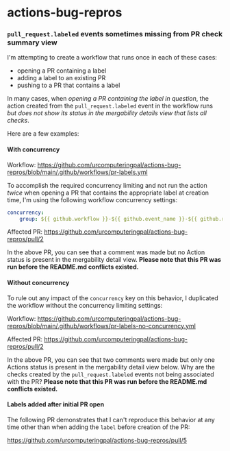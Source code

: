# actions-bug-repros

### `pull_request.labeled` events sometimes missing from PR check summary view

I'm attempting to create a workflow that runs once in each of these cases:

- opening a PR containing a label
- adding a label to an existing PR
- pushing to a PR that contains a label

In many cases, when _opening a PR containing the label in question_, the action created from the `pull_request.labeled` event in the workflow runs _but does not show its status in the mergability details view that lists all checks_.

Here are a few examples:

#### With concurrency

Workflow: https://github.com/urcomputeringpal/actions-bug-repros/blob/main/.github/workflows/pr-labels.yml

To accomplish the required concurrency limiting and not run the action _twice_ when opening a PR that contains the appropriate label at creation time, I'm using the following workflow concurrency settings:

```yaml
concurrency:
    group: ${{ github.workflow }}-${{ github.event_name }}-${{ github.ref }}
```

Affected PR: https://github.com/urcomputeringpal/actions-bug-repros/pull/2 

In the above PR, you can see that a comment was made but no Action status is present in the mergability detail view. **Please note that this PR was run before the README.md conflicts existed.**

#### Without concurrency

To rule out any impact of the `concurrency` key on this behavior, I duplicated the workflow without the concurrency limiting settings:

Workflow: https://github.com/urcomputeringpal/actions-bug-repros/blob/main/.github/workflows/pr-labels-no-concurrency.yml

Affected PR: https://github.com/urcomputeringpal/actions-bug-repros/pull/2

In the above PR, you can see that two comments were made but only one Actions status is present in the mergability detail view below. Why are the checks created by the `pull_request.labeled` events not being associated with the PR? **Please note that this PR was run before the README.md conflicts existed.**

#### Labels added after initial PR open

The following PR demonstrates that I can't reproduce this behavior at any time other than when adding the `label` before creation of the PR:

https://github.com/urcomputeringpal/actions-bug-repros/pull/5
